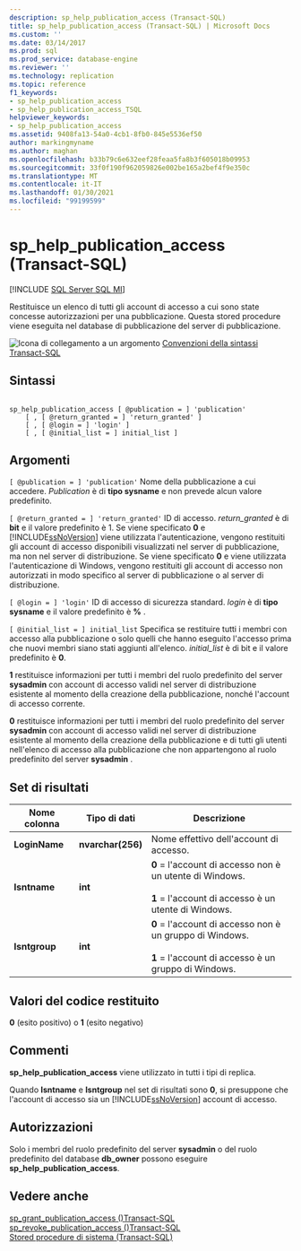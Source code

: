 ```yaml
---
description: sp_help_publication_access (Transact-SQL)
title: sp_help_publication_access (Transact-SQL) | Microsoft Docs
ms.custom: ''
ms.date: 03/14/2017
ms.prod: sql
ms.prod_service: database-engine
ms.reviewer: ''
ms.technology: replication
ms.topic: reference
f1_keywords:
- sp_help_publication_access
- sp_help_publication_access_TSQL
helpviewer_keywords:
- sp_help_publication_access
ms.assetid: 9408fa13-54a0-4cb1-8fb0-845e5536ef50
author: markingmyname
ms.author: maghan
ms.openlocfilehash: b33b79c6e632eef28feaa5fa8b3f605018b09953
ms.sourcegitcommit: 33f0f190f962059826e002be165a2bef4f9e350c
ms.translationtype: MT
ms.contentlocale: it-IT
ms.lasthandoff: 01/30/2021
ms.locfileid: "99199599"
---
```

# <a name="sp_help_publication_access-transact-sql"></a>sp_help_publication_access (Transact-SQL)
[!INCLUDE [SQL Server SQL MI](../../includes/applies-to-version/sql-asdbmi.md)]

  Restituisce un elenco di tutti gli account di accesso a cui sono state concesse autorizzazioni per una pubblicazione. Questa stored procedure viene eseguita nel database di pubblicazione del server di pubblicazione.  
  
 ![Icona di collegamento a un argomento](../../database-engine/configure-windows/media/topic-link.gif "Icona di collegamento a un argomento") [Convenzioni della sintassi Transact-SQL](../../t-sql/language-elements/transact-sql-syntax-conventions-transact-sql.md)  
  
## <a name="syntax"></a>Sintassi  
  
```  
  
sp_help_publication_access [ @publication = ] 'publication'  
    [ , [ @return_granted = ] 'return_granted' ]   
    [ , [ @login = ] 'login' ]  
    [ , [ @initial_list = ] initial_list ]  
```  
  
## <a name="arguments"></a>Argomenti  
`[ @publication = ] 'publication'` Nome della pubblicazione a cui accedere. *Publication* è di **tipo sysname** e non prevede alcun valore predefinito.  
  
`[ @return_granted = ] 'return_granted'` ID di accesso. *return_granted* è di **bit** e il valore predefinito è 1. Se viene specificato **0** e [!INCLUDE[ssNoVersion](../../includes/ssnoversion-md.md)] viene utilizzata l'autenticazione, vengono restituiti gli account di accesso disponibili visualizzati nel server di pubblicazione, ma non nel server di distribuzione. Se viene specificato **0** e viene utilizzata l'autenticazione di Windows, vengono restituiti gli account di accesso non autorizzati in modo specifico al server di pubblicazione o al server di distribuzione.  
  
`[ @login = ] 'login'` ID di accesso di sicurezza standard. *login* è di **tipo sysname** e il valore predefinito è **%** .  
  
`[ @initial_list = ] initial_list` Specifica se restituire tutti i membri con accesso alla pubblicazione o solo quelli che hanno eseguito l'accesso prima che nuovi membri siano stati aggiunti all'elenco. *initial_list* è di bit e il valore predefinito è **0**.  
  
 **1** restituisce informazioni per tutti i membri del ruolo predefinito del server **sysadmin** con account di accesso validi nel server di distribuzione esistente al momento della creazione della pubblicazione, nonché l'account di accesso corrente.  
  
 **0** restituisce informazioni per tutti i membri del ruolo predefinito del server **sysadmin** con account di accesso validi nel server di distribuzione esistente al momento della creazione della pubblicazione e di tutti gli utenti nell'elenco di accesso alla pubblicazione che non appartengono al ruolo predefinito del server **sysadmin** .  
  
## <a name="result-sets"></a>Set di risultati  
  
|Nome colonna|Tipo di dati|Descrizione|  
|-----------------|---------------|-----------------|  
|**LoginName**|**nvarchar(256)**|Nome effettivo dell'account di accesso.|  
|**Isntname**|**int**|**0** = l'account di accesso non è un utente di Windows.<br /><br /> **1** = l'account di accesso è un utente di Windows.|  
|**Isntgroup**|**int**|**0** = l'account di accesso non è un gruppo di Windows.<br /><br /> **1** = l'account di accesso è un gruppo di Windows.|  
  
## <a name="return-code-values"></a>Valori del codice restituito  
 **0** (esito positivo) o **1** (esito negativo)  
  
## <a name="remarks"></a>Commenti  
 **sp_help_publication_access** viene utilizzato in tutti i tipi di replica.  
  
 Quando **Isntname** e **Isntgroup** nel set di risultati sono **0**, si presuppone che l'account di accesso sia un [!INCLUDE[ssNoVersion](../../includes/ssnoversion-md.md)] account di accesso.  
  
## <a name="permissions"></a>Autorizzazioni  
 Solo i membri del ruolo predefinito del server **sysadmin** o del ruolo predefinito del database **db_owner** possono eseguire **sp_help_publication_access**.  
  
## <a name="see-also"></a>Vedere anche  
 [sp_grant_publication_access &#40;&#41;Transact-SQL ](../../relational-databases/system-stored-procedures/sp-grant-publication-access-transact-sql.md)   
 [sp_revoke_publication_access &#40;&#41;Transact-SQL ](../../relational-databases/system-stored-procedures/sp-revoke-publication-access-transact-sql.md)   
 [Stored procedure di sistema &#40;Transact-SQL&#41;](../../relational-databases/system-stored-procedures/system-stored-procedures-transact-sql.md)  
  
  
